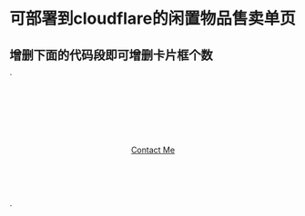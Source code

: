 # 可部署到cloudflare的闲置物品售卖单页
## 增删下面的代码段即可增删卡片框个数
`
 <div class="card" style="height: 200px; display: flex; flex-direction: column; justify-content: center;">
          <div class="card-title" style="text-align: center;font-size: 20px;"><strong></strong></div>
          <div class="card-description" style="text-align: center;"><strong></strong></div>
          <p style="text-align: center; margin: 0;"><strong></strong></p>
          <a href="https://t.me/nanyi_chat_bot" class="card-button" style="display: block; text-align: center; margin-top: 10px;">Contact Me</a>
      </div>
`

